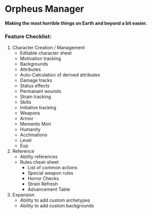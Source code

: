 # Orpheus Manager
**Making the most horrible things on Earth and beyond a bit easier.**

### Feature Checklist:
1. Character Creation / Management
    - Editable character sheet
    - Motivation tracking
    - Backgrounds
    - Attributes
    - Auto-Calculation of derived attributes
    - Damage tracks
    - Status effects
    - Permanant wounds
    - Strain tracking
    - Skills
    - Initiative tracking
    - Weapons
    - Armor
    - Memento Mori
    - Humanity
    - Acclimations
    - Level
    - Exp
2. Reference
    - Ability references
    - Rules cheat-sheet
        - List of common actions
        - Special weapon rules
        - Horror Checks
        - Strain Refresh
        - Advancement Table
3. Expansion
    - Ability to add custom archetypes
    - Ability to add custom backgrounds
